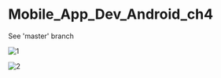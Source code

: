 # Mobile_App_Dev_Android_ch4

See 'master' branch

<!-- 圖片一定要 blob -->

![1](https://github.com/yscpeak/Mobile_App_Dev_Android_ch4/blob/main/Screenshot1.png)

![2](https://github.com/yscpeak/Mobile_App_Dev_Android_ch4/blob/main/Screenshot2.png)
